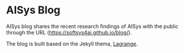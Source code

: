 # AISys Blog

AISys blog shares the recent research findings of AISys with the public through the URL (https://softsys4ai.github.io/blog/).

The blog is built based on the Jekyll thema, [Lagrange](https://github.com/LeNPaul/Lagrange).



